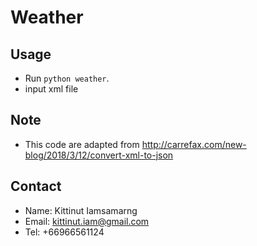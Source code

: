 # Weather

## Usage
- Run `python weather`.
- input xml file

## Note
- This code are adapted from http://carrefax.com/new-blog/2018/3/12/convert-xml-to-json



## Contact
- Name: Kittinut Iamsamarng
- Email: kittinut.iam@gmail.com
- Tel: +66966561124

